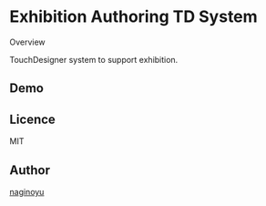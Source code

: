 Exhibition Authoring TD System
====

Overview

TouchDesigner system to support exhibition.

## Demo



## Licence

MIT

## Author

[naginoyu](https://github.com/naginoyu)
